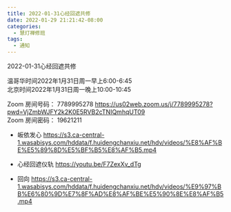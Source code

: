 ```yaml
---
title: 2022-01-31心经回遮共修
date: 2022-01-29 21:21:42-08:00
categories:
  - 慧灯禅修班
tags:
  - 通知
---
```

2022-01-31心经回遮共修

温哥华时间2022年1月31日周一早上6:00-6:45  
北京时间2022年1月31日周一晚上10:00-10:45  


Zoom 房间号码： 7789995278 <https://us02web.zoom.us/j/7789995278?pwd=VjZmbWJFY2k2K0E5RVB2cTNIQmhqUT09>  
Zoom 房间密码： 19621211  


- 皈依发心 <https://s3.ca-central-1.wasabisys.com/hddata/f.huidengchanxiu.net/hdv/videos/%E8%AF%BE%E5%89%8D%E5%BF%B5%E8%AF%B5.mp4>

- 心经回遮仪轨 <https://youtu.be/F7ZexXv_dTg>

- 回向 <https://s3.ca-central-1.wasabisys.com/hddata/f.huidengchanxiu.net/hdv/videos/%E9%97%BB%E6%80%9D%E7%8F%AD%E8%AF%BE%E5%90%8E%E8%AF%B5.mp4>